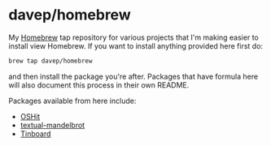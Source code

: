 # davep/homebrew

My [Homebrew](https://brew.sh/) tap repository for various projects that I'm
making easier to install view Homebrew. If you want to install anything
provided here first do:

```sh
brew tap davep/homebrew
```

and then install the package you're after. Packages that have formula here
will also document this process in their own README.

Packages available from here include:

- [OSHit](https://github.com/davep/oshit)
- [textual-mandelbrot](https://github.com/davep/textual-mandelbrot)
- [Tinboard](https://github.com/davep/tinboard)

[//]: # (README.md ends here)
